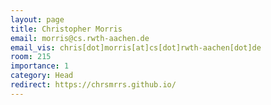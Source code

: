 ```yaml
---
layout: page
title: Christopher Morris
email: morris@cs.rwth-aachen.de
email_vis: chris[dot]morris[at]cs[dot]rwth-aachen[dot]de
room: 215
importance: 1
category: Head
redirect: https://chrsmrrs.github.io/
---
```


